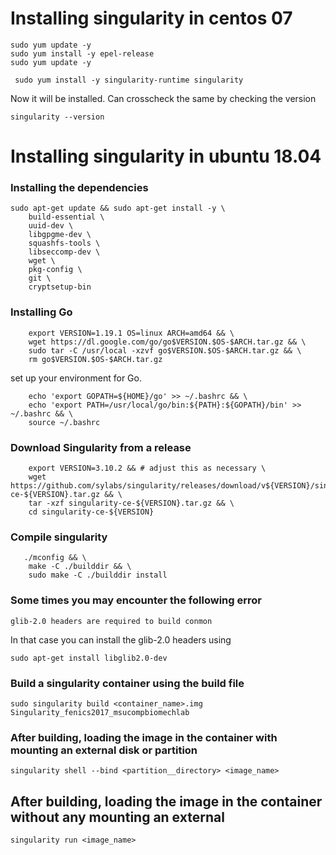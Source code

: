 
# Installing singularity in centos 07
```
sudo yum update -y
sudo yum install -y epel-release
sudo yum update -y
```
```
 sudo yum install -y singularity-runtime singularity
```
Now it will be installed. 
Can crosscheck the same by checking the version 
```
singularity --version
```
# Installing singularity in ubuntu 18.04
### Installing the dependencies
```
sudo apt-get update && sudo apt-get install -y \
    build-essential \
    uuid-dev \
    libgpgme-dev \
    squashfs-tools \
    libseccomp-dev \
    wget \
    pkg-config \
    git \
    cryptsetup-bin
```
### Installing Go
```
    export VERSION=1.19.1 OS=linux ARCH=amd64 && \
    wget https://dl.google.com/go/go$VERSION.$OS-$ARCH.tar.gz && \
    sudo tar -C /usr/local -xzvf go$VERSION.$OS-$ARCH.tar.gz && \
    rm go$VERSION.$OS-$ARCH.tar.gz
```
set up your environment for Go.
```
    echo 'export GOPATH=${HOME}/go' >> ~/.bashrc && \
    echo 'export PATH=/usr/local/go/bin:${PATH}:${GOPATH}/bin' >> ~/.bashrc && \
    source ~/.bashrc
```
### Download Singularity from a release
```
    export VERSION=3.10.2 && # adjust this as necessary \
    wget https://github.com/sylabs/singularity/releases/download/v${VERSION}/singularity-ce-${VERSION}.tar.gz && \
    tar -xzf singularity-ce-${VERSION}.tar.gz && \
    cd singularity-ce-${VERSION}
```
### Compile singularity 
```
   ./mconfig && \
    make -C ./builddir && \
    sudo make -C ./builddir install
```
### Some times you may encounter the following error
```
glib-2.0 headers are required to build conmon
```
In that case you can install the glib-2.0 headers using 
```
sudo apt-get install libglib2.0-dev
```

### Build a singularity container using the build file 
```
sudo singularity build <container_name>.img Singularity_fenics2017_msucompbiomechlab
```

### After building, loading the image in the container with mounting an external disk or partition
```
singularity shell --bind <partition__directory> <image_name>
```
## After building, loading the image in the container without any  mounting an external
```
singularity run <image_name>
```



